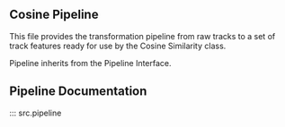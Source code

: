 ## Cosine Pipeline
This file provides the transformation pipeline from raw tracks to a set of track features
ready for use by the Cosine Similarity class.

Pipeline inherits from the Pipeline Interface.

## Pipeline Documentation
::: src.pipeline